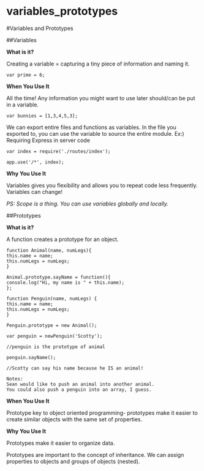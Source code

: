 # variables_prototypes

#Variables and Prototypes


##Variables

**What is it?**

Creating a variable = capturing a tiny piece of information and naming it.

`var prime = 6;`

**When You Use It**

All the time! Any information you might want to use later should/can be put in a variable.  

`var bunnies = [1,3,4,5,3];`

We can export entire files and functions as variables. In the file you exported to, you can use the variable to source the entire module. Ex:) Requiring Express in server code

`var index = require('./routes/index');`

`app.use('/*', index);`

**Why You Use It**

Variables gives you flexibility and allows you to repeat code less frequently. Variables can change!


*PS: Scope is a thing. You can use variables globally and locally.*


##Prototypes

**What is it?**

A function creates a prototype for an object.

```
function Animal(name, numLegs){
this.name = name;
this.numLegs = numLegs;
}

Animal.prototype.sayName = function(){
console.log("Hi, my name is " + this.name);
};

function Penguin(name, numLegs) {
this.name = name;
this.numLegs = numLegs;
}

Penguin.prototype = new Animal();

var penguin = newPenguin('Scotty');

//penguin is the prototype of animal

penguin.sayName();

//Scotty can say his name because he IS an animal!
```

```
Notes:
Sean would like to push an animal into another animal.
You could also push a penguin into an array, I guess.
```


**When You Use It**

Prototype key to object oriented programming- prototypes make it easier to create similar objects with the same set of properties.

**Why You Use It**

Prototypes make it easier to organize data.

Prototypes are important to the concept of inheritance. We can assign properties to objects and groups of objects (nested). 
